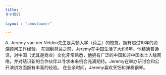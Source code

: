 ```yaml
---
title: '
关于我们
'
layout : "aboutowner"

---
```


A. Jeremy van der Velden先生是莱顿大学（荷兰）的校友，拥有超过10年的资深顾问工作经验。
在回到荷兰之前，Jeremy在中国生活了大约6年。他精通普通话，对中国（尤其是商业）文化非常熟悉，他拥有广泛的中国和非中国本土人脉网络，并对结识新的合作伙伴以寻求未来机会充满期待。Jeremy在举办研讨会和公开演讲方面拥有丰富的经验。
在业余时间，Jeremy喜欢烹饪和弹奏钢琴。

